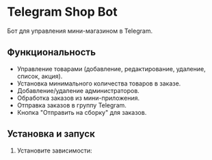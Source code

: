 # Telegram Shop Bot

Бот для управления мини-магазином в Telegram.

## Функциональность

- Управление товарами (добавление, редактирование, удаление, список, акция).
- Установка минимального количества товаров в заказе.
- Добавление/удаление администраторов.
- Обработка заказов из мини-приложения.
- Отправка заказов в группу Telegram.
- Кнопка "Отправить на сборку" для заказов.

## Установка и запуск

1. Установите зависимости:

